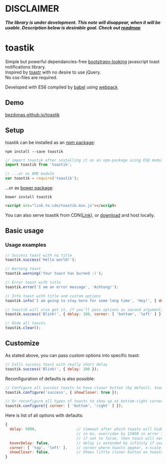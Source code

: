 # DISCLAIMER
___The library is under development. This note will disappear, when it will be usable. Description below is desirable goal. Check out [roadmap](https://github.com/bezdonas/toastik/wiki/Roadmap)___


# toastik
Simple but powerful dependancies-free [bootstrapy-looking](http://getbootstrap.com/components/#alerts) javascript toast notifications library.  
Inspired by [toastr](https://github.com/CodeSeven/toastr) with no desire to use jQuery.  
No css-files are required.

Developed with ES6 compiled by [babel](https://babeljs.io) using [webpack](https://webpack.github.io/)

## Demo
[bezdonas.github.io/toastik](bezdonas.github.io/toastik)

## Setup

toastik can be installed as an [npm package](https://www.npmjs.com/package/toastik):
```shell
npm install --save toastik
```
```javascript
// import toastik after installing it as an npm-package using ES6 modules
import toastik from 'toastik';

// ...or as AMD module
var toastik = require('toastik');
```
...or as [bower package](https://link.to.bower.package):
```shell
bower install toastik
```
```html
<script src="link.to.cdn/toastik.min.js"></script>
```
You can also serve toastik from CDN([Link](https://link.to.cdn)), or [download](https://link.to.direct.download) and host locally.

## Basic usage

### Usage examples
```javascript
// Success toast with no title
toastik.success('Hello world!');

// Warning toast
toastik.warning('Your toast has burned :(');

// Error toast with title
toastik.error('I am an error message', 'Achtung!');

// Info toast with title and custom options
toastik.info('I am going to stay here for some long time', 'Hey!', { delay: 100500 });

// toastik will also get it, if you'll pass options as second argument, without title
toastik.success('Blink!', { delay: 100, corner: [ 'bottom', 'left' ] });

// Hide all toasts
toastik.clear();
```

## Customize
As stated above, you can pass custom options into specific toast:
```javascript
// Calls success toast with really short delay
toastik.success('Blink!', { delay: 100 });
```
Reconfiguration of defaults is also possible:
```javascript
// Configure all success toasts to have closer button (by default, toasts are closed on clicking them)
toastik.configure('success', { showCloser: true });

// Or reconfigure all types of toasts to show up at bottom-right corner (top-left is default)
toastik.configure({ corner: [ 'bottom', 'right' ] });
```

Here is list of all options with defaults:
```javascript
{
  delay: 5000,                  // timeout after which toasts will hide automatically, 
                                // in ms, overriden by 15000 in error type,
                                // if set to false, then toast will never hide itself
  hoverDelay: false,            // delay is extended by infinity if user hovers on it
  corner: [ 'top', 'left' ],    // corner where toasts appear, x-scale first, y-scale second
  showCloser: false,            // Shows little closer button on toasts, turns off closing toasts by clicking them
}
```
